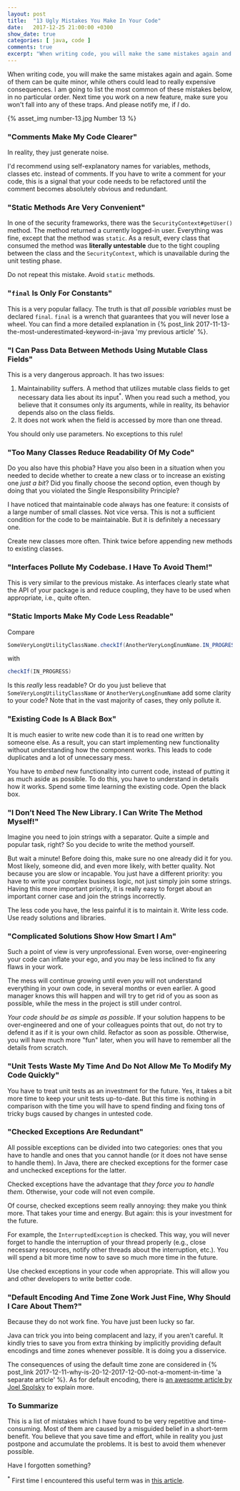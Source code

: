 ```yaml
---
layout: post
title:  "13 Ugly Mistakes You Make In Your Code"
date:   2017-12-25 21:00:00 +0300
show_date: true
categories: [ java, code ]
comments: true
excerpt: "When writing code, you will make the same mistakes again and again. Some of them can be quite minor, while others could lead to really expensive consequences. I am going to list the most common of these mistakes below, in no particular order. Next time you work on a new feature, make sure you won’t fall into any of these traps. And please notify me, if I do."
---
```


When writing code, you will make the same mistakes again and again. Some of them can be quite minor, while others could lead to really expensive consequences. I am going to list the most common of these mistakes below, in no particular order. Next time you work on a new feature, make sure you won't fall into any of these traps. And please notify me, if _I_ do.

{% asset_img number-13.jpg Number 13 %}

### "Comments Make My Code Clearer"

In reality, they just generate noise.

I'd recommend using self-explanatory names for variables, methods, classes etc. instead of comments. If you have to write a comment for your code, this is a signal that your code needs to be refactored until the comment becomes absolutely obvious and redundant.

### "Static Methods Are Very Convenient"

In one of the security frameworks, there was the `SecurityContext#getUser()` method. The method returned a currently logged-in user. Everything was fine, except that the method was `static`. As a result, every class that consumed the method was __literally untestable__ due to the tight coupling between the class and the `SecurityContext`, which is unavailable during the unit testing phase.

Do not repeat this mistake. Avoid `static` methods.

### "`final` Is Only For Constants"

This is a very popular fallacy. The truth is that _all possible variables_ must be declared `final`. `final` is a wrench that guarantees that you will never lose a wheel. You can find a more detailed explanation in {% post_link 2017-11-13-the-most-underestimated-keyword-in-java 'my previous article' %}.

### "I Can Pass Data Between Methods Using Mutable Class Fields"

This is a very dangerous approach. It has two issues:

1. Maintainability suffers. A method that utilizes mutable class fields to get necessary data lies about its input<sup>*</sup>. When you read such a method, you believe that it consumes only its arguments, while in reality, its behavior depends also on the class fields.
2. It does not work when the field is accessed by more than one thread.

You should only use parameters. No exceptions to this rule!

### "Too Many Classes Reduce Readability Of My Code"

Do you also have this phobia? Have you also been in a situation when you needed to decide whether to create a new class or to increase an existing one _just a bit_? Did you finally choose the second option, even though by doing that you violated the Single Responsibility Principle?
 
I have noticed that maintainable code always has one feature: it consists of a large number of small classes. Not vice versa. This is not a sufficient condition for the code to be maintainable. But it is definitely a necessary one.
 
Create new classes more often. Think twice before appending new methods to existing classes.

### "Interfaces Pollute My Codebase. I Have To Avoid Them!"

This is very similar to the previous mistake. As interfaces clearly state what the API of your package is and reduce coupling, they have to be used when appropriate, i.e., quite often.

### "Static Imports Make My Code Less Readable"

Compare

```java
SomeVeryLongUtilityClassName.checkIf(AnotherVeryLongEnumName.IN_PROGRESS)
```

with

```java
checkIf(IN_PROGRESS)
```

Is this _really_ less readable? Or do you just believe that `SomeVeryLongUtilityClassName` or `AnotherVeryLongEnumName` add some clarity to your code? Note that in the vast majority of cases, they only pollute it.

### "Existing Code Is A Black Box"

It is much easier to write new code than it is to read one written by someone else. As a result, you can start implementing new functionality without understanding how the component works. This leads to code duplicates and a lot of unnecessary mess.

You have to _embed_ new functionality into current code, instead of putting it as much aside as possible. To do this, you have to understand in details how it works. Spend some time learning the existing code. Open the black box.

### "I Don’t Need The New Library. I Can Write The Method Myself!"

Imagine you need to join strings with a separator. Quite a simple and popular task, right? So you decide to write the method yourself.

But wait a minute! Before doing this, make sure no one already did it for you. Most likely, someone did, and even more likely, with better quality. Not because you are slow or incapable. You just have a different priority: you have to write your complex business logic, not just simply join some strings. Having this more important priority, it is really easy to forget about an important corner case and join the strings incorrectly.

The less code you have, the less painful it is to maintain it. Write less code. Use ready solutions and libraries.

### "Complicated Solutions Show How Smart I Am"

Such a point of view is very unprofessional. Even worse, over-engineering your code can inflate your ego, and you may be less inclined to fix any flaws in your work.

The mess will continue growing until even _you_ will not understand everything in your own code, in several months or even earlier. A good manager knows this will happen and will try to get rid of you as soon as possible, while the mess in the project is still under control.

_Your code should be as simple as possible_. If your solution happens to be over-engineered and one of your colleagues points that out, do not try to defend it as if it is your own child. Refactor as soon as possible. Otherwise, you will have much more "fun" later, when you will have to remember all the details from scratch.

### "Unit Tests Waste My Time And Do Not Allow Me To Modify My Code Quickly"

You have to treat unit tests as an investment for the future. Yes, it takes a bit more time to keep your unit tests up-to-date. But this time is nothing in comparison with the time you will have to spend finding and fixing tons of tricky bugs caused by changes in untested code.

### "Checked Exceptions Are Redundant"

All possible exceptions can be divided into two categories: ones that you have to handle and ones that you cannot handle (or it does not have sense to handle them). In Java, there are checked exceptions for the former case and unchecked exceptions for the latter.

Checked exceptions have the advantage that _they force you to handle them_. Otherwise, your code will not even compile.

Of course, checked exceptions seem really annoying: they make you think more. That takes your time and energy. But again: this is your investment for the future.

For example, the `InterruptedException` is checked. This way, you will never forget to handle the interruption of your thread properly (e.g., close necessary resources, notify other threads about the interruption, etc.). You will spend a bit more time now to save so much more time in the future.

Use checked exceptions in your code when appropriate. This will allow you and other developers to write better code.

### "Default Encoding And Time Zone Work Just Fine, Why Should I Care About Them?"

Because they do not work fine. You have just been lucky so far.

Java can trick you into being complacent and lazy, if you aren’t careful. It kindly tries to save you from extra thinking by implicitly providing default encodings and time zones whenever possible. It is doing you a disservice.

The consequences of using the default time zone are considered in {% post_link 2017-12-11-why-is-20-12-2017-12-00-not-a-moment-in-time 'a separate article' %}. As for default encoding, there is [an awesome article by Joel Spolsky](https://www.joelonsoftware.com/2003/10/08/the-absolute-minimum-every-software-developer-absolutely-positively-must-know-about-unicode-and-character-sets-no-excuses/) to explain more.

### To Summarize

This is a list of mistakes which I have found to be very repetitive and time-consuming. Most of them are caused by a misguided belief in a short-term benefit. You believe that you save time and effort, while in reality you just postpone and accumulate the problems. It is best to avoid them whenever possible.

Have I forgotten something?

<sup>*</sup> First time I encountered this useful term was in [this article](https://www.toptal.com/qa/how-to-write-testable-code-and-why-it-matters).
